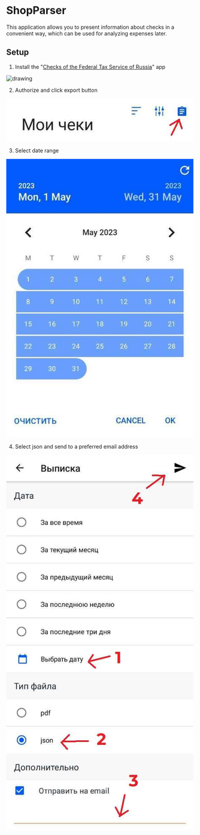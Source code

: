# ShopParser

This application allows you to present information about checks in a convenient way, which can be used for analyzing expenses later.

## Setup

1) Install the "[Checks of the Federal Tax Service of Russia](https://play.google.com/store/apps/details?id=ru.fns.billchecker)" app
<img src="https://u.to/X--BHw" alt="drawing" width="500"/>

2) Authorize and click export button
<img src="images/export_button.jpg" alt="drawing" width="500"/>

3) Select date range
<img src="images/range.jpg" alt="drawing" width="500"/>

4) Select json and send to a preferred email address
<img src="images/send.jpg" alt="drawing" width="500"/>